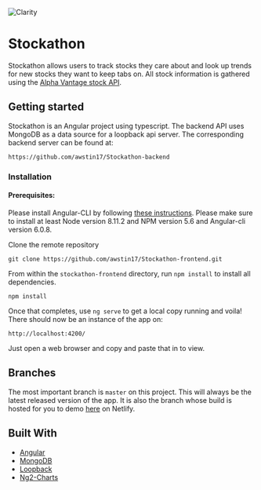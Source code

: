 ![Clarity](logo.png)

# Stockathon

Stockathon allows users to track stocks they care about and look up trends for new stocks they want to keep tabs on. All stock information is gathered using the [Alpha Vantage stock API](https://www.alphavantage.co/). 

Getting started
----------------------------------

Stockathon is an Angular project using typescript. The backend API uses MongoDB as a data source for a loopback api server. The corresponding backend server can be found at: 

```
https://github.com/awstin17/Stockathon-backend
```

### Installation

#### Prerequisites: 

Please install Angular-CLI by following [these instructions](https://github.com/angular/angular-cli#installation). Please make sure to install at least Node  version 8.11.2 and NPM version 5.6 and Angular-cli version 6.0.8. 

Clone the remote repository

```
git clone https://github.com/awstin17/Stockathon-frontend.git
```

From within the `stockathon-frontend` directory, run `npm install` to install all dependencies.

```
npm install
```

Once that completes, use `ng serve` to get a local copy running
and voila! There should now be an instance of the app on:

```
http://localhost:4200/
```
Just open a web browser and copy and paste that in to view.

## Branches

The most important branch is `master` on this project. This will always be the latest released version of the app. It is also the branch whose build is hosted for you to demo [here](https://stockathon.netlify.com) on Netlify.

## Built With

* [Angular](https://angular.io/)
* [MongoDB](https://www.mongodb.com/)
* [Loopback](http://loopback.io/)
* [Ng2-Charts](https://valor-software.com/ng2-charts/)
